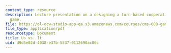 ```yaml
---
content_type: resource
description: Lecture presentation on a designing a turn-based cooperative strategy
  game.
file: https://ol-ocw-studio-app-qa.s3.amazonaws.com/courses/cms-608-game-design-spring-2008/d9d5e02d4038e37b55370112690ac06c_MITCMS_608s08_lec25.pdf
file_type: application/pdf
resourcetype: Document
title: Us vs. It
uid: d9d5e02d-4038-e37b-5537-0112690ac06c
---
```

